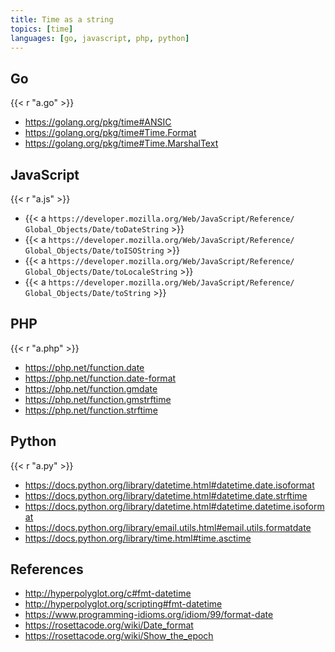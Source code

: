 ```yaml
---
title: Time as a string
topics: [time]
languages: [go, javascript, php, python]
---
```


## Go

{{< r "a.go" >}}

- <https://golang.org/pkg/time#ANSIC>
- <https://golang.org/pkg/time#Time.Format>
- <https://golang.org/pkg/time#Time.MarshalText>

## JavaScript

{{< r "a.js" >}}

- {{< a `https://developer.mozilla.org/Web/JavaScript/Reference/
   Global_Objects/Date/toDateString` >}}
- {{< a `https://developer.mozilla.org/Web/JavaScript/Reference/
   Global_Objects/Date/toISOString` >}}
- {{< a `https://developer.mozilla.org/Web/JavaScript/Reference/
   Global_Objects/Date/toLocaleString` >}}
- {{< a `https://developer.mozilla.org/Web/JavaScript/Reference/
   Global_Objects/Date/toString` >}}

## PHP

{{< r "a.php" >}}

- <https://php.net/function.date>
- <https://php.net/function.date-format>
- <https://php.net/function.gmdate>
- <https://php.net/function.gmstrftime>
- <https://php.net/function.strftime>

## Python

{{< r "a.py" >}}

- <https://docs.python.org/library/datetime.html#datetime.date.isoformat>
- <https://docs.python.org/library/datetime.html#datetime.date.strftime>
- <https://docs.python.org/library/datetime.html#datetime.datetime.isoformat>
- <https://docs.python.org/library/email.utils.html#email.utils.formatdate>
- <https://docs.python.org/library/time.html#time.asctime>

## References

- <http://hyperpolyglot.org/c#fmt-datetime>
- <http://hyperpolyglot.org/scripting#fmt-datetime>
- <https://www.programming-idioms.org/idiom/99/format-date>
- <https://rosettacode.org/wiki/Date_format>
- <https://rosettacode.org/wiki/Show_the_epoch>
